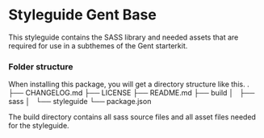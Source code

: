 # Styleguide Gent Base
This styleguide contains the SASS library and needed assets that are required for use in a subthemes of the Gent starterkit.

### Folder structure
When installing this package, you will get a directory structure like this.
.
├── CHANGELOG.md
├── LICENSE
├── README.md
├── build
│   ├── sass
│   └── styleguide
└── package.json

The build directory contains all sass source files and all asset files needed for the styleguide.

